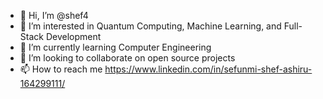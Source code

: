 - 👋 Hi, I’m @shef4
- 👀 I’m interested in Quantum Computing, Machine Learning, and Full-Stack Development
- 🌱 I’m currently learning Computer Engineering
- 💞️ I’m looking to collaborate on open source projects
- 📫 How to reach me https://www.linkedin.com/in/sefunmi-shef-ashiru-164299111/

<!---
shef4/shef4 is a ✨ special ✨ repository because its `README.md` (this file) appears on your GitHub profile.
You can click the Preview link to take a look at your changes.
--->

